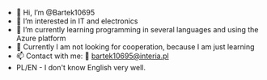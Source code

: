 - 👋 Hi, I’m @Bartek10695
- 👀 I’m interested in IT and electronics
- 🌱 I’m currently learning programming in several languages and using the Azure platform
- 💞️ Currently I am not looking for cooperation, because I am just learning
- 📫 Contact with me: 📧 bartek10695@interia.pl
- PL/EN -  I don't know English very well.

<!---
Bartek10695/Bartek10695 is a ✨ special ✨ repository because its `README.md` (this file) appears on your GitHub profile.
You can click the Preview link to take a look at your changes.
--->
